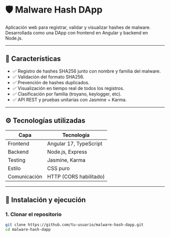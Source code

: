 # 🛡️ Malware Hash DApp

Aplicación web para registrar, validar y visualizar hashes de malware. Desarrollada como una DApp con frontend en Angular y backend en Node.js.

---

## 📌 Características

- ✅ Registro de hashes SHA256 junto con nombre y familia del malware.
- ✅ Validación del formato SHA256.
- ✅ Prevención de hashes duplicados.
- ✅ Visualización en tiempo real de todos los registros.
- ✅ Clasificación por familia (troyano, keylogger, etc).
- ✅ API REST y pruebas unitarias con Jasmine + Karma.

---

## ⚙️ Tecnologías utilizadas

| Capa       | Tecnología                  |
|------------|------------------------------|
| Frontend   | Angular 17, TypeScript       |
| Backend    | Node.js, Express             |
| Testing    | Jasmine, Karma               |
| Estilo     | CSS puro                     |
| Comunicación | HTTP (CORS habilitado)     |

---

## 🚀 Instalación y ejecución

### 1. Clonar el repositorio

```bash
git clone https://github.com/tu-usuario/malware-hash-dapp.git
cd malware-hash-dapp

